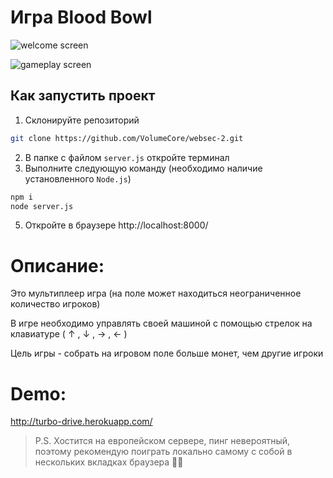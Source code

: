 # Игра Blood Bowl

![welcome screen](https://sun9-72.userapi.com/impg/C8CRLB7v4jFwzm_qIH-vrfLk8_oRBL-Ldb37Mw/3Ai45WlU5QU.jpg?size=1600x898&quality=96&sign=f07ab3ad9a7ee3a362a2d9b6ef0ff299&type=album)

![gameplay screen](https://sun9-23.userapi.com/impg/bbzlNJTuyOHpzy1EZt3nueRRKSOr148tMXpx0w/yH9CM5OPoaM.jpg?size=1852x924&quality=96&sign=ed02901c40bc5180aa0c0caaf52c97c8&type=album)

## Как запустить проект
1. Склонируйте репозиторий
```sh
git clone https://github.com/VolumeCore/websec-2.git
```
2. В папке с файлом `server.js` откройте терминал
3. Выполните следующую команду (необходимо наличие установленного `Node.js`)
```sh
npm i
node server.js
```
5. Откройте в браузере http://localhost:8000/ 

# Описание:
Это мультиплеер игра (на поле может находиться неограниченное количество игроков)

В игре необходимо управлять своей машиной с помощью стрелок на клавиатуре ( ↑ , ↓ , → , ← )

Цель игры - собрать на игровом поле больше монет, чем другие игроки

# Demo:
http://turbo-drive.herokuapp.com/
> P.S. Хостится на европейском сервере, пинг невероятный, поэтому рекомендую поиграть локально самому с собой в нескольких вкладках браузера 👍🏼



